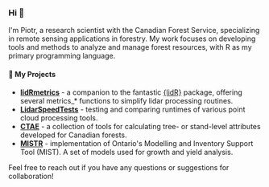 ### Hi 👋

I'm Piotr, a research scientist with the Canadian Forest Service, specializing in remote sensing applications in forestry. My work focuses on developing tools and methods to analyze and manage forest resources, with R as my primary programming language.

#### 🌲 My Projects

- **[lidRmetrics](https://github.com/ptompalski/lidRmetrics)** - a companion to the fantastic [{lidR}](https://github.com/r-lidar/lidR) package, offering several metrics_* functions to simplify lidar processing routines.
- **[LidarSpeedTests](https://github.com/ptompalski/LidarSpeedTests)** - testing and comparing runtimes of various point cloud processing tools.
- **[CTAE](https://github.com/ptompalski/CTAE)** - a collection of tools for calculating tree- or stand-level attributes developed for Canadian forests.
- **[MISTR](https://github.com/ptompalski/MISTR)** - implementation of Ontario's Modelling and Inventory Support Tool (MIST). A set of models used for growth and yield analysis.

Feel free to reach out if you have any questions or suggestions for collaboration!
